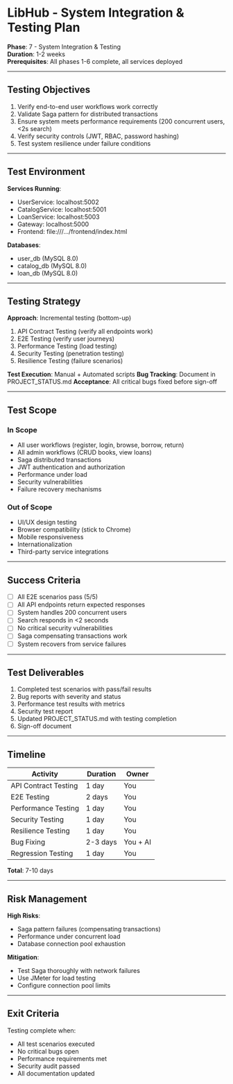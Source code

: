 # LibHub - System Integration & Testing Plan

**Phase**: 7 - System Integration & Testing  
**Duration**: 1-2 weeks  
**Prerequisites**: All phases 1-6 complete, all services deployed

---

## Testing Objectives

1. Verify end-to-end user workflows work correctly
2. Validate Saga pattern for distributed transactions
3. Ensure system meets performance requirements (200 concurrent users, <2s search)
4. Verify security controls (JWT, RBAC, password hashing)
5. Test system resilience under failure conditions

---

## Test Environment

**Services Running**:
- UserService: localhost:5002
- CatalogService: localhost:5001
- LoanService: localhost:5003
- Gateway: localhost:5000
- Frontend: file:///.../frontend/index.html

**Databases**:
- user_db (MySQL 8.0)
- catalog_db (MySQL 8.0)
- loan_db (MySQL 8.0)

---

## Testing Strategy

**Approach**: Incremental testing (bottom-up)
1. API Contract Testing (verify all endpoints work)
2. E2E Testing (verify user journeys)
3. Performance Testing (load testing)
4. Security Testing (penetration testing)
5. Resilience Testing (failure scenarios)

**Test Execution**: Manual + Automated scripts
**Bug Tracking**: Document in PROJECT_STATUS.md
**Acceptance**: All critical bugs fixed before sign-off

---

## Test Scope

### In Scope
- All user workflows (register, login, browse, borrow, return)
- All admin workflows (CRUD books, view loans)
- Saga distributed transactions
- JWT authentication and authorization
- Performance under load
- Security vulnerabilities
- Failure recovery mechanisms

### Out of Scope
- UI/UX design testing
- Browser compatibility (stick to Chrome)
- Mobile responsiveness
- Internationalization
- Third-party service integrations

---

## Success Criteria

- [ ] All E2E scenarios pass (5/5)
- [ ] All API endpoints return expected responses
- [ ] System handles 200 concurrent users
- [ ] Search responds in <2 seconds
- [ ] No critical security vulnerabilities
- [ ] Saga compensating transactions work
- [ ] System recovers from service failures

---

## Test Deliverables

1. Completed test scenarios with pass/fail results
2. Bug reports with severity and status
3. Performance test results with metrics
4. Security test report
5. Updated PROJECT_STATUS.md with testing completion
6. Sign-off document

---

## Timeline

| Activity | Duration | Owner |
|----------|----------|-------|
| API Contract Testing | 1 day | You |
| E2E Testing | 2 days | You |
| Performance Testing | 1 day | You |
| Security Testing | 1 day | You |
| Resilience Testing | 1 day | You |
| Bug Fixing | 2-3 days | You + AI |
| Regression Testing | 1 day | You |

**Total**: 7-10 days

---

## Risk Management

**High Risks**:
- Saga pattern failures (compensating transactions)
- Performance under concurrent load
- Database connection pool exhaustion

**Mitigation**:
- Test Saga thoroughly with network failures
- Use JMeter for load testing
- Configure connection pool limits

---

## Exit Criteria

Testing complete when:
- All test scenarios executed
- No critical bugs open
- Performance requirements met
- Security audit passed
- All documentation updated
